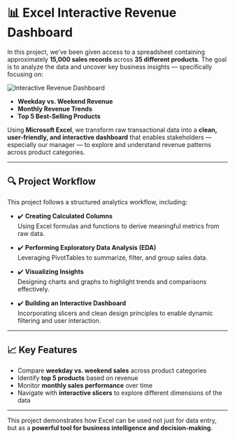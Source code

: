# 📊 Excel Interactive Revenue Dashboard

In this project, we’ve been given access to a spreadsheet containing approximately **15,000 sales records** across **35 different products**. The goal is to analyze the data and uncover key business insights — specifically focusing on:



![Interactive Revenue Dashboard](https://github.com/user-attachments/assets/ac3234b5-f358-407e-87ba-302f79025ebc)




- **Weekday vs. Weekend Revenue**
- **Monthly Revenue Trends**
- **Top 5 Best-Selling Products**

Using **Microsoft Excel**, we transform raw transactional data into a **clean, user-friendly, and interactive dashboard** that enables stakeholders — especially our manager — to explore and understand revenue patterns across product categories.

---

## 🔍 Project Workflow

This project follows a structured analytics workflow, including:

- ✔️ **Creating Calculated Columns**  
  Using Excel formulas and functions to derive meaningful metrics from raw data.

- ✔️ **Performing Exploratory Data Analysis (EDA)**  
  Leveraging PivotTables to summarize, filter, and group sales data.

- ✔️ **Visualizing Insights**  
  Designing charts and graphs to highlight trends and comparisons effectively.

- ✔️ **Building an Interactive Dashboard**  
  Incorporating slicers and clean design principles to enable dynamic filtering and user interaction.

---

## 📈 Key Features

- Compare **weekday vs. weekend sales** across product categories  
- Identify **top 5 products** based on revenue  
- Monitor **monthly sales performance** over time  
- Navigate with **interactive slicers** to explore different dimensions of the data  

---

This project demonstrates how Excel can be used not just for data entry, but as a **powerful tool for business intelligence and decision-making**.

